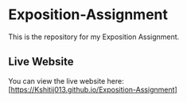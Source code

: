 # Exposition-Assignment

This is the repository for my Exposition Assignment.

## Live Website

You can view the live website here:  
[https://Kshitij013.github.io/Exposition-Assignment]
